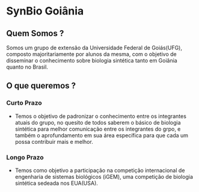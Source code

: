SynBio Goiânia
==========

## Quem Somos ?
Somos um grupo de extensão da Universidade Federal de Goiás(UFG), composto majoritariamente por alunos da mesma,
com o objetivo de disseminar o conhecimento sobre biologia sintética tanto em Goiânia quanto no Brasil. 

## O que queremos ?

### Curto Prazo
* Temos o objetivo de padronizar o conhecimento entre os integrantes atuais do grupo, no quesito de todos saberem o básico de
biologia sintética para melhor comunicação entre os integrantes do grpo, e também o aprofundamento em sua área específica para que cada um possa contribuir mais e melhor.

### Longo Prazo
* Temos como objetivo a participação na competição internacional de engenharia de sistemas biológicos (iGEM), uma
competição de biologia sintética sedeada nos EUA(USA).
